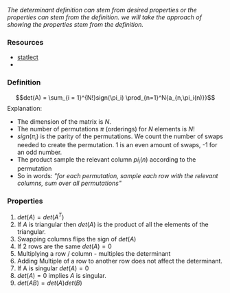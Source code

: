 *The determinant definition can stem from desired properties or*
*the properties can stem from the definition. we will take the approach of*
*showing the properties stem from the definition.*

### Resources
- [statlect](https://www.statlect.com/matrix-algebra/determinant-of-a-matrix)
- 
### Definition
$$det(A) = \sum_{i = 1}^{N!}sign(\pi_i) \prod_{n=1}^N{a_{n,\pi_i(n)}}$$ Explanation:
- The dimension of the matrix is $N$.
- The number of permutations $\pi$ (orderings) for $N$ elements is $N!$  
- $sign(\pi_i)$ is the parity of the permutations. We count the number of swaps needed to create the permutation. 1 is an even amount of swaps, -1 for an odd number.
- The product sample the relevant column $pi_i(n)$ according to the permutation
- So in words:
  *"for each permutation, sample each row with the relevant columns, sum over all permutations"*

### Properties
1. $det(A)=det(A^T)$
2. If $A$ is triangular then $det(A)$ is the product of all the elements of the triangular.
3. Swapping columns flips the sign of $det(A)$
4. If 2 rows are the same $det(A) = 0$
5. Multiplying a row / column - multiples the determinant
6. Adding Multiple of a row to another row does not affect the determinant.
7. If A is singular $det(A)=0$
8. $det(A)=0$ implies $A$ is singular.
9. $det(AB) = det(A)det(B)$ 